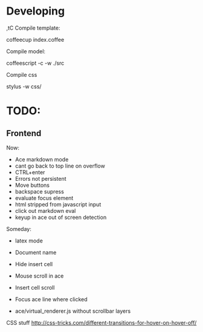 
Developing
==========
,tC
Compile template: 
  
  coffeecup index.coffee

Compile model: 

  coffeescript -c -w ./src

Compile css
  
  stylus -w css/
  

TODO: 
=====

Frontend
--------

Now:

* Ace markdown mode 
* cant go back to top line on overflow
* CTRL+enter
* Errors not persistent
* Move buttons
* backspace supress
* evaluate focus element
* html stripped from javascript input 
* click out markdown eval
* keyup in ace out of screen detection

Someday: 
* latex mode
* Document name
* Hide insert cell
* Mouse scroll in ace 
* Insert cell scroll
* Focus ace line where clicked

* ace/virtual_renderer.js without scrollbar layers

CSS stuff http://css-tricks.com/different-transitions-for-hover-on-hover-off/

